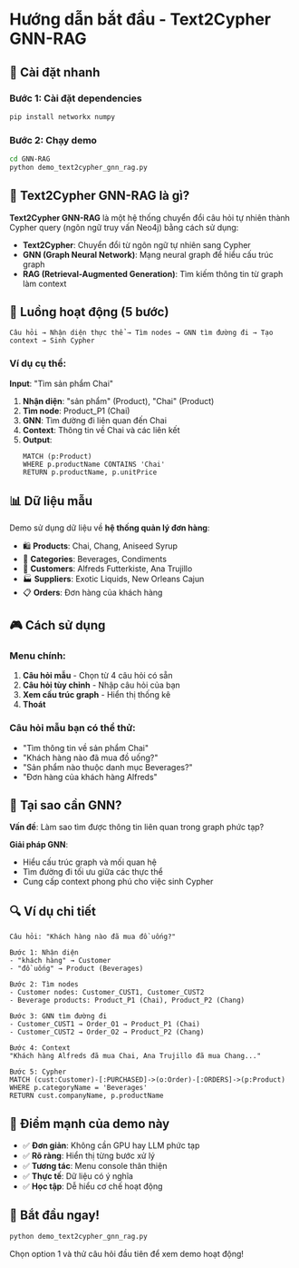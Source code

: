 # Hướng dẫn bắt đầu - Text2Cypher GNN-RAG

## 🚀 Cài đặt nhanh

### Bước 1: Cài đặt dependencies
```bash
pip install networkx numpy
```

### Bước 2: Chạy demo
```bash
cd GNN-RAG
python demo_text2cypher_gnn_rag.py
```

## 🎯 Text2Cypher GNN-RAG là gì?

**Text2Cypher GNN-RAG** là một hệ thống chuyển đổi câu hỏi tự nhiên thành Cypher query (ngôn ngữ truy vấn Neo4j) bằng cách sử dụng:

- **Text2Cypher**: Chuyển đổi từ ngôn ngữ tự nhiên sang Cypher
- **GNN (Graph Neural Network)**: Mạng neural graph để hiểu cấu trúc graph
- **RAG (Retrieval-Augmented Generation)**: Tìm kiếm thông tin từ graph làm context

## 🔄 Luồng hoạt động (5 bước)

```
Câu hỏi → Nhận diện thực thể → Tìm nodes → GNN tìm đường đi → Tạo context → Sinh Cypher
```

### Ví dụ cụ thể:

**Input**: "Tìm sản phẩm Chai"

1. **Nhận diện**: "sản phẩm" (Product), "Chai" (Product)
2. **Tìm node**: Product_P1 (Chai)
3. **GNN**: Tìm đường đi liên quan đến Chai
4. **Context**: Thông tin về Chai và các liên kết
5. **Output**: 
   ```cypher
   MATCH (p:Product)
   WHERE p.productName CONTAINS 'Chai'
   RETURN p.productName, p.unitPrice
   ```

## 📊 Dữ liệu mẫu

Demo sử dụng dữ liệu về **hệ thống quản lý đơn hàng**:

- 🛍️ **Products**: Chai, Chang, Aniseed Syrup
- 📁 **Categories**: Beverages, Condiments  
- 👥 **Customers**: Alfreds Futterkiste, Ana Trujillo
- 🏭 **Suppliers**: Exotic Liquids, New Orleans Cajun
- 📋 **Orders**: Đơn hàng của khách hàng

## 🎮 Cách sử dụng

### Menu chính:
1. **Câu hỏi mẫu** - Chọn từ 4 câu hỏi có sẵn
2. **Câu hỏi tùy chỉnh** - Nhập câu hỏi của bạn
3. **Xem cấu trúc graph** - Hiển thị thống kê
4. **Thoát**

### Câu hỏi mẫu bạn có thể thử:
- "Tìm thông tin về sản phẩm Chai"
- "Khách hàng nào đã mua đồ uống?"
- "Sản phẩm nào thuộc danh mục Beverages?"
- "Đơn hàng của khách hàng Alfreds"

## 🧠 Tại sao cần GNN?

**Vấn đề**: Làm sao tìm được thông tin liên quan trong graph phức tạp?

**Giải pháp GNN**:
- Hiểu cấu trúc graph và mối quan hệ
- Tìm đường đi tối ưu giữa các thực thể
- Cung cấp context phong phú cho việc sinh Cypher

## 🔍 Ví dụ chi tiết

```
Câu hỏi: "Khách hàng nào đã mua đồ uống?"

Bước 1: Nhận diện
- "khách hàng" → Customer
- "đồ uống" → Product (Beverages)

Bước 2: Tìm nodes
- Customer nodes: Customer_CUST1, Customer_CUST2
- Beverage products: Product_P1 (Chai), Product_P2 (Chang)

Bước 3: GNN tìm đường đi
- Customer_CUST1 → Order_O1 → Product_P1 (Chai)
- Customer_CUST2 → Order_O2 → Product_P2 (Chang)

Bước 4: Context
"Khách hàng Alfreds đã mua Chai, Ana Trujillo đã mua Chang..."

Bước 5: Cypher
MATCH (cust:Customer)-[:PURCHASED]->(o:Order)-[:ORDERS]->(p:Product)
WHERE p.categoryName = 'Beverages'
RETURN cust.companyName, p.productName
```

## 🎯 Điểm mạnh của demo này

- ✅ **Đơn giản**: Không cần GPU hay LLM phức tạp
- ✅ **Rõ ràng**: Hiển thị từng bước xử lý  
- ✅ **Tương tác**: Menu console thân thiện
- ✅ **Thực tế**: Dữ liệu có ý nghĩa
- ✅ **Học tập**: Dễ hiểu cơ chế hoạt động

## 🚀 Bắt đầu ngay!

```bash
python demo_text2cypher_gnn_rag.py
```

Chọn option 1 và thử câu hỏi đầu tiên để xem demo hoạt động! 